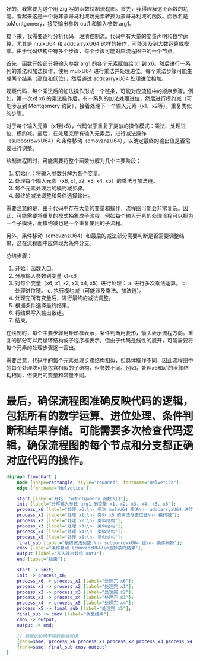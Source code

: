 好的，我需要为这个用 Zig 写的函数绘制流程图。首先，我得理解这个函数的功能。看起来这是一个将非蒙哥马利域场元素转换为蒙哥马利域的函数。函数名是 toMontgomery，接受输出参数 out1 和输入参数 arg1。

接下来，我需要逐行分析代码，理清控制流。代码中有大量的变量声明和数学运算，尤其是 mulxU64 和 addcarryxU64 这样的操作，可能涉及到大数运算或模乘。由于代码结构中有多个步骤，每个步骤可能对应流程图中的一个节点。

首先，函数开始部分将输入参数 arg1 的各个元素赋值给 x1 到 x6。然后进行一系列的乘法和加法操作，使用 mulxU64 进行乘法并处理进位。每个乘法步骤可能生成两个结果（高位和低位），然后通过 addcarryxU64 处理进位相加。

观察代码，每个乘法后的加法操作形成一个链条，可能对应流程中的顺序步骤。例如，第一次对 x6 的乘法操作后，有一系列的加法处理进位，然后进行模约减（可能涉及到 Montgomery 约简），接着处理下一个输入元素（x1、x2等），重复类似的步骤。

对于每个输入元素（x1到x5），代码似乎重复了类似的操作模式：乘法、处理进位、模约减。最后，在处理完所有输入元素后，进行减法操作（subborrowxU64）和条件移动（cmovznzU64），以确定最终的输出值是否需要进行调整。

绘制流程图时，可能需要将整个函数分解为几个主要阶段：

1. 初始化：将输入参数分解为各个变量。
2. 处理每个输入元素（x6, x1, x2, x3, x4, x5）的乘法与加法链。
3. 每个元素处理后的模约减步骤。
4. 最终的减法调整和条件选择输出。

需要注意的是，由于代码中存在大量的变量和操作，流程图可能会非常复杂。因此，可能需要将重复的模式抽象成子流程，例如每个输入元素的处理流程可以视为一个子模块，而模约减也是一个重复使用的子流程。

另外，条件移动（cmovznzU64）和最后的减法部分需要判断是否需要调整结果，这在流程图中应体现为条件分支。

总结步骤：

1. 开始：函数入口。
2. 分解输入参数到变量 x1-x6。
3. 对每个变量（x6, x1, x2, x3, x4, x5）进行处理：
   a. 进行多次乘法运算。
   b. 处理进位链。
   c. 执行模约减（可能涉及乘法、加法链）。
4. 处理完所有变量后，进行最终的减法调整。
5. 根据条件选择最终结果。
6. 将结果写入输出数组。
7. 结束。

在绘制时，每个主要步骤用矩形框表示，条件判断用菱形，箭头表示流程方向。重复的部分可以用循环结构或子程序框表示，但由于代码是线性的展开，可能需要将每个元素的处理步骤逐一画出。

需要注意，代码中的每个元素处理步骤结构相似，但具体操作不同，因此流程图中的每个处理块可能包含相似的子结构，但参数不同。例如，处理x6和x1的步骤结构相同，但使用的变量和常量不同。

最后，确保流程图准确反映代码的逻辑，包括所有的数学运算、进位处理、条件判断和结果存储。可能需要多次检查代码逻辑，确保流程图的每个节点和分支都正确对应代码的操作。
================================================
```dot
digraph flowchart {
    node [shape=rectangle, style="rounded", fontname="Helvetica"];
    edge [fontname="Helvetica"];

    start [label="开始: toMontgomery 函数入口"];
    init [label="分解输入参数 arg1 到变量 x1, x2, x3, x4, x5, x6"];
    process_x6 [label="处理 x6:\n- 多次 mulxU64 乘法\n- addcarryxU64 进位链\n- 模约减操作"];
    process_x1 [label="处理 x1:\n- 类似 x6 的乘法与进位链\n- 模约减"];
    process_x2 [label="处理 x2:\n- 类似结构"];
    process_x3 [label="处理 x3:\n- 类似结构"];
    process_x4 [label="处理 x4:\n- 类似结构"];
    process_x5 [label="处理 x5:\n- 类似结构"];
    final_sub [label="最终减法调整:\n- subborrowxU64 链\n- 条件判断"];
    cmov [label="条件移动 (cmovznzU64)\n选择最终结果"];
    output [label="写入输出数组 out1"];
    end [label="结束"];

    start -> init;
    init -> process_x6;
    process_x6 -> process_x1 [label="处理完 x6"];
    process_x1 -> process_x2 [label="处理完 x1"];
    process_x2 -> process_x3 [label="处理完 x2"];
    process_x3 -> process_x4 [label="处理完 x3"];
    process_x4 -> process_x5 [label="处理完 x4"];
    process_x5 -> final_sub [label="处理完 x5"];
    final_sub -> cmov [label="调整结果"];
    cmov -> output;
    output -> end;
    
    // 隐藏的边用于强制布局层级
    {rank=same; process_x6 process_x1 process_x2 process_x3 process_x4 process_x5}
    {rank=same; final_sub cmov output}
}
```